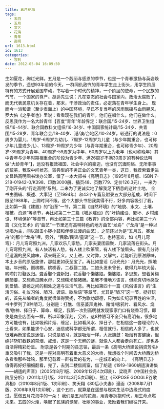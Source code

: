 ```yaml
---
title: 五月花海
tags:
  - 五四
  - 五月
  - 文艺
  - 花海
  - 青年
  - 高明
url: 1613.html
id: 1613
categories:
  - 写到
date: 2012-05-04 16:09:50
---
```


生如夏花，绚烂光鲜。五月是一个靓丽与感恩的季节，也是一个青春激扬与英姿焕发的季节，遥想93年前的今天，一群同仇敌忾的青年学生走上街头，用学生阶层特有的方式开展爱国举动，书写着一个时代的精神，一个阶层的使命，一个民族的气节，一个国家的尊严。胡适先生说：凡在变态的社会与国家内，政治太腐败了，而无代表民意机关存在着，那末，干涉政治的责任，必定落在青年学生身上。 现而今一派和谐（至少表面上）的中国环境，早已不复当年的风雨飘摇与血雨腥风，罗大佑《之乎者也》里说：看看现在我们的青年，他们在唱什么，他们在做什么。 反思我作为一名大龄青年【百度“青年”年龄界定：联合国/15-24岁、世界卫生组织/16-44岁、联合国教科文组织/16-34岁、中国国家统计局/15-34岁、共青团/15-28岁、青年联合会/18-40岁、港/澳/台地区/10-24岁。较通行的说法是：0周岁为婴儿、1周岁-6周岁为幼儿、7周岁-12周岁为儿童（与少年期重合，也可称少年儿童或少儿）、13周岁-19周岁为少年（与青年期重合，也可称青少年）、20周岁-39周岁为青年、40周岁-59周岁为中年、60周岁以上为老年（也可称晚年）其中青年与少年时期相重合的阶段为青少年、满26周岁不满30周岁的有种说法叫做“大龄青年”】，远没有报效祖国、社会中兴的豪迈，也没有沉湎网络、无所事事的荒芜，我取中间状态，较典型的不务正业的文艺青年一类，这日，我摸索着走进文昌路高明图书馆办公室，借了一本大部书《高明县志》（1995年8月版、ISBN 7-218-01942-0/K398、印数3000册、插页48、页数779、定价126.3元），一来为了刚开头的“行走高明”系列，二来为了更诚实地了解我足下栖息的这片土地。 全书由图辑、概述、大事记（至1994年）和43个专篇及附录五大部分组成，时间下限至1988年，上溯时间不限。这个大部头书把我美得不行，好多内容吸引了我，比如第一篇《建置》的“沿革”一节，第二篇《自然环境》的“地貌、水文、土壤、植被、资源”等章节，再比如第二十二篇《城乡建设》的“圩镇建设、废圩、乡村建设、环境保护”等章节，再比如第三十三篇《教育》的全部内容，再比如第三十六篇《文化艺术》的“曲艺”一节里还有高明特色的地方曲艺“龙舟”（“龙舟”是一种以说唱为主，间以敲击小锣小鼓和伴奏过渡的曲艺），之前还以为是“五月五，赛龙舟”的那个“龙舟”哩，另外，“民歌/民谣/童谣”这一节，也特喜欢，如《月儿弯弯》：月儿弯弯照九洲，几家欢乐几家愁。几家夫妻团圆聚，几家流落在街头。月儿弯弯照九洲，有人快活有人愁。有人楼上吹箫管，有人楼下皱眉头。很有几分诗经遗漏的民风韵味，读来既正义，又上进，又时弊，又解气，若能听到原滋原味，本土乡音的原版旋律，那就更如获至宝了。再比如童谣《月光光》：月光光，照地塘。年卅晚，铡槟榔。槟榔香，二叔娶二娘。二娘头发未曾长，歇得几年梳大髻。啲啲打打娶返归。聋香娶个聋新妇，花香娶个懒婆娘。懒婆娘，多思想，想着黄梅醃醋姜，又想黄瓜醃水母，又想糯米酿猪肠。虽我不懂地方语言，但能真切地感受到爱情、婆媳之间的相处之道与生活气息。再比如第四十一篇《风俗语言》的“生活习俗、礼仪习俗、陋习、谚语、歇后语”等章节，尤其是“陋习”这一节，挺好玩的，首先从编者的角度就很值得赞扬，不为歌功颂德，只为如实纪录百姓的生活，书中罗列了8种陋习，分别是：打醮、信巫婆拜鬼神、赌博/吸鸦片、看风水、烧香/敬神、择日子、算命、缠足，我第一次到高明就发现家家门口有烧香习惯，即使是商业店面有一样，所以印象深刻，另外，这8种陋习不全只有高明有，很多地方可能也有，比如吸鸦片烟、缠足，比如看风水、择日子，在相信这一套理论的人士看来，如果能求个心安，迷信或科学都无所谓，相信就行，相信的人多了，也就很难再断定说是迷信，只说是陋习，就是吸烟一样，大张旗鼓：吸烟有害健康，但绝非斩钉截铁的禁烟、戒烟，这是一个无解的谜，就像人人都会走向死亡，却也各自活得精彩纷呈。 附录是各个时期的县志铭，最后一条《高明大桥建设捐资芳名》重又吸引了我，这是一座对高明有着重大意义的大桥，我想找个时间去大桥西边桥头看看那些碑铭，那里记载着一群有爱的有为，一座城市的向上。 《高明县志》值得再好好细细翻看，完了，去到二楼借阅室，借了胡适《1919-1960胡适演讲集——胡适的声音》（2005年8月1版、2009年12月4次印刷）、梁晓声《中国社会名阶层分析》（2011年1月1版、2011年3月5次印刷）、熊江《EXPOSE GOOGLE谷歌真相》（2010年8月1版、1次印刷）、笑天翔《80后小夫妻》漫画（2008年7月1版、2008年9月1次印刷），这个五四，就算是在遥想与现实生活中边缘式的度过。愿做五月花海中的一朵！ 我们是五月的花海，用青春拥抱时代，用生命点燃未来。五四的火炬，唤起了民族的觉醒，壮丽的事业，激励着我们继往开来。
